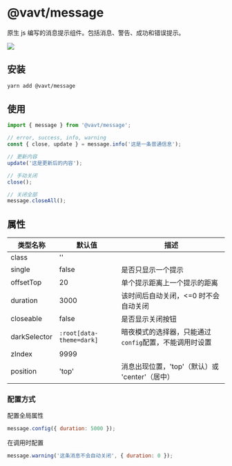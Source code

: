 # @vavt/message

原生 js 编写的消息提示组件。包括消息、警告、成功和错误提示。

![](https://imzbf.github.io/vavt-message/vavt-message.gif)

## 安装

```bash
yarn add @vavt/message
```

## 使用

```js
import { message } from '@vavt/message';

// error, success, info, warning
const { close, update } = message.info('这是一条普通信息');

// 更新内容
update('这是更新后的内容');

// 手动关闭
close();

// 关闭全部
message.closeAll();
```

## 属性

| 类型名称     | 默认值                   | 描述                                                   |
| ------------ | ------------------------ | ------------------------------------------------------ |
| class        | ''                       |                                                        |
| single       | false                    | 是否只显示一个提示                                     |
| offsetTop    | 20                       | 单个提示距离上一个提示的距离                           |
| duration     | 3000                     | 该时间后自动关闭，<=0 时不会自动关闭                   |
| closeable    | false                    | 是否显示关闭按钮                                       |
| darkSelector | `:root[data-theme=dark]` | 暗夜模式的选择器，只能通过`config`配置，不能调用时设置 |
| zIndex       | 9999                     |                                                        |
| position     | 'top'                    | 消息出现位置，'top'（默认）或 'center'（居中）         |

### 配置方式

配置全局属性

```js
message.config({ duration: 5000 });
```

在调用时配置

```js
message.warning('这条消息不会自动关闭', { duration: 0 });
```
